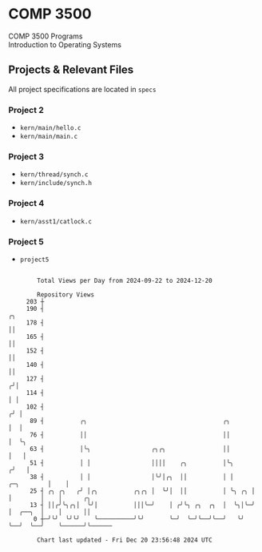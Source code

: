 # COMP 3500
COMP 3500 Programs  
Introduction to Operating Systems  
## Projects & Relevant Files
All project specifications are located in `specs`
### Project 2
- `kern/main/hello.c`
- `kern/main/main.c`
### Project 3
- `kern/thread/synch.c`
- `kern/include/synch.h`
### Project 4
- `kern/asst1/catlock.c`
### Project 5
- `project5`

```

        Total Views per Day from 2024-09-22 to 2024-12-20

        Repository Views
     203 ┼
     190 ┤                                                                        ╭╮
     178 ┤                                                                        ││
     165 ┤                                                                        ││
     152 ┤                                                                        ││
     140 ┤                                                                        ││
     127 ┤                                                                       ╭╯│
     114 ┤                                                                       │ │
     102 ┤                                                                      ╭╯ │
      89 ┤          ╭╮                                      ╭╮                  │  │
      76 ┤          ││                                      ││                  │  ╰╮
      63 ┤          │╰╮                 ╭╮╭╮                ││                  │   │
      51 ┤          │ │                 ││││    ╭╮          │╰╮                ╭╯   │
      38 ┤          │ │                 │╰╯│╭╮  ││          │ │     ╭─╮        │    │
      25 ┤ ╭╮ ╭╮   ╭╯ │╭╮          ╭╮╭╮ │  ╰╯│  ││          │ ╰╮ ╭╮ │ │        │    │      ╭╮
      13 ┤ ││╭╯╰╮╭╮│  ╰╯│          │││╰─╯    │ ╭╯╰╮ ╭╮  ╭╮  │  ╰╮│╰─╯ │  ╭──╮  │    │      ││
       0 ┼─╯╰╯  ╰╯╰╯    ╰──────────╯╰╯       ╰─╯  ╰─╯╰──╯╰──╯   ╰╯    ╰──╯  ╰──╯    ╰──────╯╰──────

        Chart last updated - Fri Dec 20 23:56:48 2024 UTC
        
```
